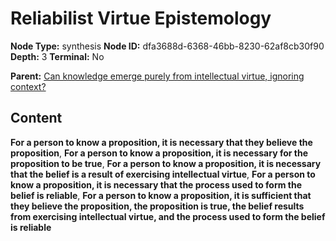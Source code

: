 # Reliabilist Virtue Epistemology

**Node Type:** synthesis
**Node ID:** dfa3688d-6368-46bb-8230-62af8cb30f90
**Depth:** 3
**Terminal:** No

**Parent:** [Can knowledge emerge purely from intellectual virtue, ignoring context?](can-knowledge-emerge-purely-from-intellectual-virtue-ignoring-context.md)

## Content

**For a person to know a proposition, it is necessary that they believe the proposition**, **For a person to know a proposition, it is necessary for the proposition to be true**, **For a person to know a proposition, it is necessary that the belief is a result of exercising intellectual virtue**, **For a person to know a proposition, it is necessary that the process used to form the belief is reliable**, **For a person to know a proposition, it is sufficient that they believe the proposition, the proposition is true, the belief results from exercising intellectual virtue, and the process used to form the belief is reliable**
